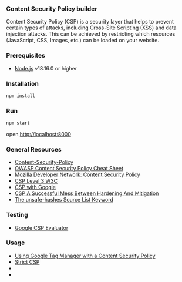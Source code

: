 ### Content Security Policy builder

Content Security Policy (CSP) is a security layer that helps to prevent certain types of attacks, including Cross-Site Scripting (XSS) and data injection attacks. This can be achieved by restricting which resources (JavaScript, CSS, Images, etc.) can be loaded on your website.

### Prerequisites
* [Node.js](https://nodejs.org/) v18.16.0 or higher

### Installation
```bash
npm install
```

### Run
```bash
npm start
```
open [http://localhost:8000](http://localhost:8000)

### General Resources
* [Content-Security-Policy](https://content-security-policy.com/)
* [OWASP Content Security Policy Cheat Sheet](https://cheatsheetseries.owasp.org/cheatsheets/Content_Security_Policy_Cheat_Sheet.html)
* [Mozilla Developer Network: Content Security Policy](https://developer.mozilla.org/en-US/docs/Web/HTTP/CSP)
* [CSP Level 3 W3C](https://www.w3.org/TR/CSP3/)
* [CSP with Google](https://csp.withgoogle.com/docs/index.html)
* [CSP A Successful Mess Between Hardening And Mitigation](https://speakerdeck.com/lweichselbaum/csp-a-successful-mess-between-hardening-and-mitigation)
* [The unsafe-hashes Source List Keyword](https://content-security-policy.com/unsafe-hashes/)

### Testing
* [Google CSP Evaluator](https://csp-evaluator.withgoogle.com/)

### Usage
* [Using Google Tag Manager with a Content Security Policy](https://developers.google.com/tag-platform/tag-manager/web/csp)
* [Strict CSP](https://csp.withgoogle.com/docs/strict-csp.html)
* []()
* []()
